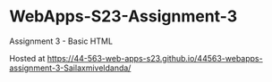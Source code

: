 # WebApps-S23-Assignment-3
Assignment 3 - Basic HTML

Hosted at https://44-563-web-apps-s23.github.io/44563-webapps-assignment-3-Sailaxmiveldanda/